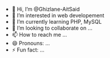 - 👋 Hi, I’m @Ghizlane-AitSaid
- 👀 I’m interested in web developement
- 🌱 I’m currently learning PHP, MySQL
- 💞️ I’m looking to collaborate on ...
- 📫 How to reach me ...
- 😄 Pronouns: ...
- ⚡ Fun fact: ...

<!---
Ghizlane-AitSaid/Ghizlane-AitSaid is a ✨ special ✨ repository because its `README.md` (this file) appears on your GitHub profile.
You can click the Preview link to take a look at your changes.
--->
